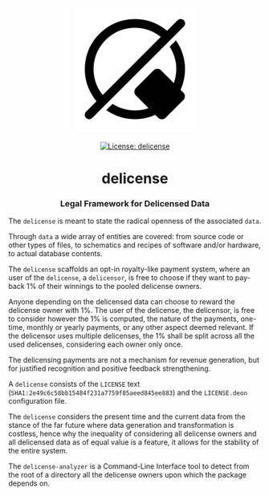 <p align="center">
    <img src="https://raw.githubusercontent.com/ly3xqhl8g9/delicense/master/about/identity/delicense-logo.png" height="250px">
    <br />
    <br />
    <a target="_blank" href="https://github.com/ly3xqhl8g9/delicense/blob/master/LICENSE">
        <img src="https://img.shields.io/badge/license-delicense-blue.svg?colorB=1380C3&style=for-the-badge" alt="License: delicense">
    </a>
</p>



<h1 align="center">
    delicense
</h1>


<h3 align="center">
    Legal Framework for Delicensed Data
</h3>



The `delicense` is meant to state the radical openness of the associated `data`.

Through `data` a wide array of entities are covered: from source code or other types of files, to schematics and recipes of software and/or hardware, to actual database contents.

The `delicense` scaffolds an opt-in royalty-like payment system, where an user of the `delicense`, a `delicensor`, is free to choose if they want to pay-back 1% of their winnings to the pooled delicense owners.

Anyone depending on the delicensed data can choose to reward
the delicense owner with 1%. The user of the delicense, the delicensor,
is free to consider however the 1% is computed, the nature of the payments,
one-time, monthly or yearly payments, or any other aspect deemed relevant. If
the delicensor uses multiple delicenses, the 1% shall be split across all the
used delicenses, considering each owner only once.

The delicensing payments are not a mechanism for revenue generation, but for justified recognition and positive feedback strengthening.

A `delicense` consists of the `LICENSE` text (`SHA1:2e49c6c58bb15484f231a7759f85aeed845ee883`) and the `LICENSE.deon` configuration file.

The `delicense` considers the present time and the current data from the stance of the far future where data generation and transformation is costless, hence why the inequality of considering all delicense owners and all delicensed data as of equal value is a feature, it allows for the stability of the entire system.

The `delicense-analyzer` is a Command-Line Interface tool to detect from the root of a directory all the delicense owners upon which the package depends on.
